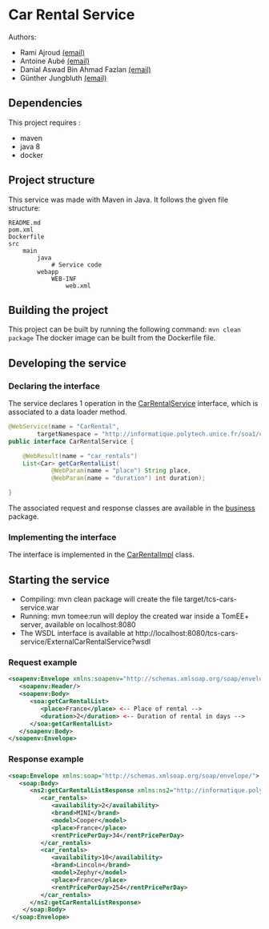 # Car Rental Service
Authors: 
* Rami Ajroud [(email)](rami.ajroud@etu.unice.fr)
* Antoine Aubé [(email)](antoine.aube@etu.unice.fr)
* Danial Aswad Bin Ahmad Fazlan [(email)](danial-aswad.bin-ahmad-fazlan@etu.unice.fr)
* Günther Jungbluth [(email)](gunther.jungbluth@etu.unice.fr)

## Dependencies
This project requires :
- maven
- java 8
- docker

## Project structure
This service was made with Maven in Java. It follows the given file structure:
```
README.md
pom.xml
Dockerfile
src
    main
        java
            # Service code
        webapp
            WEB-INF
                web.xml
``` 

## Building the project
This project can be built by running the following command: `mvn clean package`
The docker image can be built from the Dockerfile file.

## Developing the service

### Declaring the interface

The service declares 1 operation in the [CarRentalService](https://github.com/scipio3000/polytech-soa/blob/develop/services/cars/src/main/java/service/CarRentalService.java) interface, which is associated to a data loader method.

```java
@WebService(name = "CarRental",
        targetNamespace = "http://informatique.polytech.unice.fr/soa1/cookbook/")
public interface CarRentalService {

    @WebResult(name = "car_rentals")
    List<Car> getCarRentalList(
            @WebParam(name = "place") String place,
            @WebParam(name = "duration") int duration);

}
```
The associated request and response classes are available in the [business](https://github.com/scipio3000/polytech-soa/tree/develop/services/cars/src/main/java/business) package.

### Implementing the interface

The interface is implemented in the [CarRentalImpl](https://github.com/scipio3000/polytech-soa/blob/develop/services/cars/src/main/java/service/CarRentalImpl.java) class.

## Starting the service

* Compiling: mvn clean package will create the file target/tcs-cars-service.war
* Running: mvn tomee:run will deploy the created war inside a TomEE+ server, available on localhost:8080
* The WSDL interface is available at http://localhost:8080/tcs-cars-service/ExternalCarRentalService?wsdl

### Request example

```xml
<soapenv:Envelope xmlns:soapenv="http://schemas.xmlsoap.org/soap/envelope/" xmlns:soa="http://informatique.polytech.unice.fr/soa/">
   <soapenv:Header/>
   <soapenv:Body>
      <soa:getCarRentalList>
         <place>France</place> <-- Place of rental -->
         <duration>2</duration> <-- Duration of rental in days -->
      </soa:getCarRentalList>
   </soapenv:Body>
</soapenv:Envelope>
```

### Response example

```xml
<soap:Envelope xmlns:soap="http://schemas.xmlsoap.org/soap/envelope/">
   <soap:Body>
      <ns2:getCarRentalListResponse xmlns:ns2="http://informatique.polytech.unice.fr/soa/">
         <car_rentals>
            <availability>2</availability>
            <brand>MINI</brand>
            <model>Cooper</model>
            <place>France</place>
            <rentPricePerDay>34</rentPricePerDay>
         </car_rentals>
         <car_rentals>
            <availability>10</availability>
            <brand>Lincoln</brand>
            <model>Zephyr</model>
            <place>France</place>
            <rentPricePerDay>254</rentPricePerDay>
         </car_rentals>
      </ns2:getCarRentalListResponse>
    </soap:Body>
 </soap:Envelope>
```